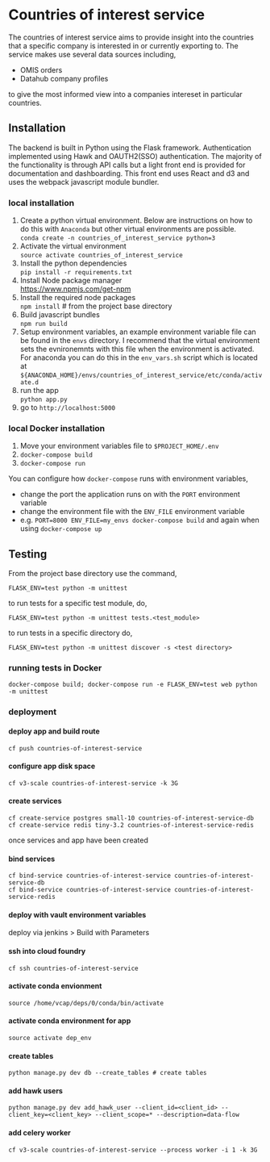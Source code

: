 # Countries of interest service
The countries of interest service aims to provide insight into the countries that a specific company is interested in or currently exporting to. The service makes use several data sources including,

* OMIS orders
* Datahub company profiles

to give the most informed view into a companies intereset in particular countries.

## Installation
The backend is built in Python using the Flask framework. Authentication implemented using Hawk and OAUTH2(SSO) authentication. The majority of the functionality is through API calls but a light front end is provided for documentation and dashboarding. This front end uses React and d3 and uses the webpack javascript module bundler. 

### local installation
1. Create a python virtual environment. Below are instructions on how to do this with `Anaconda` but other virtual environments are possible.
    <br />`conda create -n countries_of_interest_service python=3`
2. Activate the virtual environment
    <br />`source activate countries_of_interest_service`
3. Install the python dependencies
    <br />`pip install -r requirements.txt`
4. Install Node package manager
    <br />https://www.npmjs.com/get-npm
5. Install the required node packages
    <br />`npm install` # from the project base directory
6. Build javascript bundles
    <br />`npm run build`
7. Setup environment variables, an example environment variable file can be found in the `envs` directory. I recommend that the virtual environment sets the evnironemnts with this file when the environment is activated. For anaconda you can do this in the `env_vars.sh` script which is located at `${ANACONDA_HOME}/envs/countries_of_interest_service/etc/conda/activate.d`
8. run the app
    <br />`python app.py`
9. go to `http://localhost:5000`

### local Docker installation
1. Move your environment variables file to `$PROJECT_HOME/.env`
2. `docker-compose build`
3. `docker-compose run`

You can configure how `docker-compose` runs with environment variables,
* change the port the application runs on with the `PORT` environment variable
* change the environment file with the `ENV_FILE` environment variable
* e.g. `PORT=8000 ENV_FILE=my_envs docker-compose build` and again when using `docker-compose up`

## Testing
From the project base directory use the command,

`FLASK_ENV=test python -m unittest`

to run tests for a specific test module, do,

`FLASK_ENV=test python -m unittest tests.<test_module>`

to run tests in a specific directory do,

`FLASK_ENV=test python -m unittest discover -s <test directory>`

### running tests in Docker
`docker-compose build; docker-compose run -e FLASK_ENV=test web python -m unittest`


### deployment

#### deploy app and build route
`cf push countries-of-interest-service`

#### configure app disk space
`cf v3-scale countries-of-interest-service -k 3G`

#### create services
`cf create-service postgres small-10 countries-of-interest-service-db`  
`cf create-service redis tiny-3.2 countries-of-interest-service-redis`

once services and app have been created

#### bind services
`cf bind-service countries-of-interest-service countries-of-interest-service-db`  
`cf bind-service countries-of-interest-service countries-of-interest-service-redis`

#### deploy with vault environment variables
deploy via jenkins > Build with Parameters

#### ssh into cloud foundry
`cf ssh countries-of-interest-service`

#### activate conda envionment
`source /home/vcap/deps/0/conda/bin/activate`

#### activate conda environment for app
`source activate dep_env`

#### create tables
`python manage.py dev db --create_tables # create tables`

#### add hawk users
`python manage.py dev add_hawk_user --client_id=<client_id> --client_key=<client_key> --client_scope=* --description=data-flow`

#### add celery worker
`cf v3-scale countries-of-interest-service --process worker -i 1 -k 3G`
